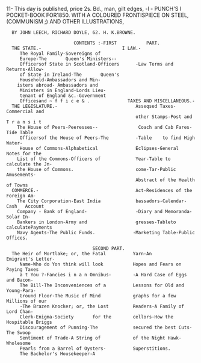 11-      This day is published, price 2s. Bd., man, gilt edges,
                                                                                          -l -
                             PUNCH'S
 I     POCKET-BOOK
                                    FOR1850.
             WITH A COLOURED FRONTISPIECE ON STEEL,
                                (COMMUNISM                ;)
                              AND OTHER ILLUSTRATIONS,

      BY JOHN LEECH, RICHARD DOYLE, 62. H. K.BROWNE.

                             CONTENTS :-FIRST           PART.
      THE STATE.-                              I LAW.-
         The Royal Family-Sovereigns of
         Europe-The       Queen's Ministers--
         Officersof State in Scotland-Officers      -Law Terms and Returns-Allow-
         of State in Ireland-The       Queen's
         Household-Ambassadors and Min-
        isters abroad- Ambassadors and
         Ministers in England-Lords Lieu-
         tenant of England &c.-Government
         Officesand ~ f f i c e & .              TAXES AND MISCELLANEOUS.-
      THE LEGISLATURE.-                             Asseqsed Taxes-Commercial and
                                                    other Stamps-Post and T r a n s i t
        The House of Peers-Peeresses--               Coach and Cab Fares-Tide Table
         Officersof the House of Peers-The          -Table    to find High Water-
         House of Commons-Alphabetical              Eclipses-General    Notes for the
        List of the Commons-Officers of             Year-Table to calculate the Jn-
        the House of Commons.                       come-Tar-Public     Amusements-
                                                    Abstract of the Health of Towns
      COMMERCE.-                                    Act-Residences of the Foreign Am-
        The City Corporation-East India             bassadors-Calendar-Cash   Account
        Company - Bank of England-                  -Diary and Memoranda-Solar In-
        Bankers in London-Army and                  gresses-Tableto calculatePayments
        Navy Agents-The Public Funds.              -Marketing Table-Public Offices.

                                    SECOND PART.
      The Heir of Mortlake; or, the Fatal          Yarn-An        Emigrant's Letter-
         Name-Who do Yon think will look           Hopes and Fears on Paying Taxes
         a t You ?-Fancies i n a n Omnibus-        -A Hard Case of Eggs and Bacon-
         The Bill-The Inconveniences of a          Lessons for Old and Young-Para-
         Ground Floor-The Music of Mind            graphs for a few Millions of our
         -The Brazen Knocker; or, the Lost         Readers-A Family of Lord Chan-
         Clerk-Enigma-Society       for the        cellors-How the Hospitable Briggs
         Discouragement of Punning-The             secured the best Cuts-The Swoop
         Sentiment of Trade-A String of            of the Night Hawk-Wholesome
         Pearls from a Barrel of Oysters-          Superstitions.
         The Bachelor's Housekeeper-A

